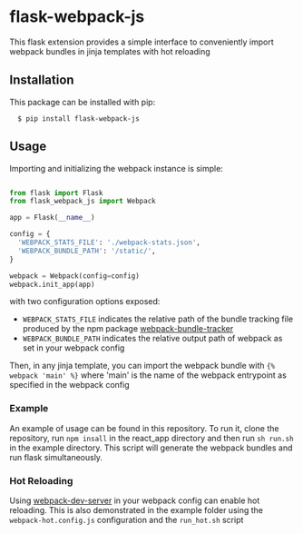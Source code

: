 # flask-webpack-js

This flask extension provides a simple interface to conveniently import webpack bundles in jinja templates with hot reloading

## Installation

This package can be installed with pip:

```
  $ pip install flask-webpack-js
```

## Usage

Importing and initializing the webpack instance is simple:

```python

from flask import Flask
from flask_webpack_js import Webpack

app = Flask(__name__)

config = {
  'WEBPACK_STATS_FILE': './webpack-stats.json',
  'WEBPACK_BUNDLE_PATH': '/static/',
}

webpack = Webpack(config=config)
webpack.init_app(app)
```

with two configuration options exposed:

- `WEBPACK_STATS_FILE` indicates the relative path of the bundle tracking file produced by the npm package [webpack-bundle-tracker](https://github.com/owais/webpack-bundle-tracker)
- `WEBPACK_BUNDLE_PATH` indicates the relative output path of webpack as set in your webpack config 

Then, in any jinja template, you can import the webpack bundle with `{% webpack 'main' %}` where 'main' is the name of the webpack entrypoint as specified in the webpack config

### Example

An example of usage can be found in this repository. To run it, clone the repository, run `npm insall` in the react_app directory and then run `sh run.sh` in the example directory. This script will generate the webpack bundles and run flask simultaneously.

### Hot Reloading

Using [webpack-dev-server](https://github.com/webpack/webpack-dev-server) in your webpack config can enable hot reloading. This is also demonstrated in the example folder using the `webpack-hot.config.js` configuration and the `run_hot.sh` script
